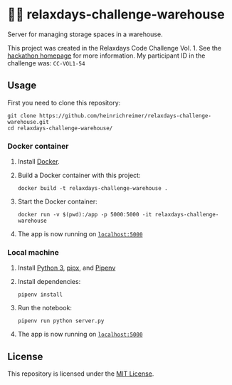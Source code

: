 # 🧑‍💻 relaxdays-challenge-warehouse

Server for managing storage spaces in a warehouse.

This project was created in the Relaxdays Code Challenge Vol. 1.
See the [hackathon homepage](https://sites.google.com/relaxdays.de/hackathon-relaxdays/startseite) for more information.
My participant ID in the challenge was: `CC-VOL1-54`

## Usage

First you need to clone this repository:

```shell script
git clone https://github.com/heinrichreimer/relaxdays-challenge-warehouse.git
cd relaxdays-challenge-warehouse/
```

### Docker container

1. Install [Docker](https://docs.docker.com/get-docker/).
1. Build a Docker container with this project:

    ```shell script
    docker build -t relaxdays-challenge-warehouse .
    ```

1. Start the Docker container:

    ```shell script
    docker run -v $(pwd):/app -p 5000:5000 -it relaxdays-challenge-warehouse
    ```

1. The app is now running on [`localhost:5000`](http://localhost:5000/)

### Local machine

1. Install [Python 3](https://python.org/downloads/), [pipx](https://pipxproject.github.io/pipx/installation/#install-pipx), and [Pipenv](https://pipenv.pypa.io/en/latest/install/#isolated-installation-of-pipenv-with-pipx)
1. Install dependencies:

    ```shell script
    pipenv install
    ```

1. Run the notebook:

    ```shell script
    pipenv run python server.py
    ```

1. The app is now running on [`localhost:5000`](http://localhost:5000/)

## License

This repository is licensed under the [MIT License](LICENSE).
